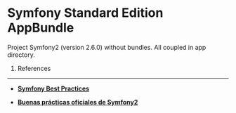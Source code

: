 
Symfony Standard Edition AppBundle
==================================

Project Symfony2 (version 2.6.0) without bundles. All coupled in app directory.


1) References
----------------------------------

  * [**Symfony Best Practices**][1] 

  * [**Buenas prácticas oficiales de Symfony2**][1] 

[1]:  http://symfony.com/doc/current/best_practices/index.html
[2]:  http://librosweb.es/libro/buenas_practicas_symfony/